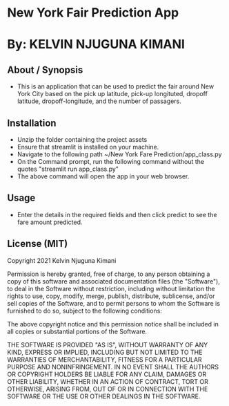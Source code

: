 # New York Fair Prediction App

# By: KELVIN NJUGUNA KIMANI

## About / Synopsis

* This is an application that can be used to predict the fair around New York City based on the pick up latitude, pick-up longituted, dropoff latitude, dropoff-longitude, and the number of passagers.


## Installation

* Unzip the folder containing the project assets
* Ensure that streamlit is installed on your machine.
* Navigate to the following path ~/New York Fare Prediction/app_class.py
* On the Command prompt, run the following command without the quotes "streamlit run app_class.py"
* The above command will open the app in your web browser.

## Usage
* Enter the details in the required fields and then click predict to see the fare amount predicted.

## License (MIT)
Copyright 2021 Kelvin Njuguna Kimani

Permission is hereby granted, free of charge, to any person obtaining a copy of this software and associated documentation files (the "Software"), to deal in the Software without restriction, including without limitation the rights to use, copy, modify, merge, publish, distribute, sublicense, and/or sell copies of the Software, and to permit persons to whom the Software is furnished to do so, subject to the following conditions:

The above copyright notice and this permission notice shall be included in all copies or substantial portions of the Software.

THE SOFTWARE IS PROVIDED "AS IS", WITHOUT WARRANTY OF ANY KIND, EXPRESS OR IMPLIED, INCLUDING BUT NOT LIMITED TO THE WARRANTIES OF MERCHANTABILITY, FITNESS FOR A PARTICULAR PURPOSE AND NONINFRINGEMENT. IN NO EVENT SHALL THE AUTHORS OR COPYRIGHT HOLDERS BE LIABLE FOR ANY CLAIM, DAMAGES OR OTHER LIABILITY, WHETHER IN AN ACTION OF CONTRACT, TORT OR OTHERWISE, ARISING FROM, OUT OF OR IN CONNECTION WITH THE SOFTWARE OR THE USE OR OTHER DEALINGS IN THE SOFTWARE.

